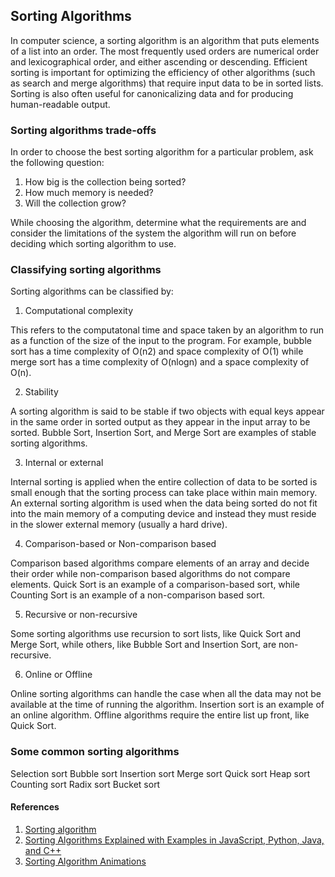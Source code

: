## Sorting Algorithms
<p>
In computer science, a sorting algorithm is an algorithm that puts elements of a list into an order. The most frequently used orders are numerical order and lexicographical order, and either ascending or descending. Efficient sorting is important for optimizing the efficiency of other algorithms (such as search and merge algorithms) that require input data to be in sorted lists. Sorting is also often useful for canonicalizing data and for producing human-readable output.
</p>

### Sorting algorithms trade-offs
<p>
In order to choose the best sorting algorithm for a particular problem, ask the following question:

1. How big is the collection being sorted?
2. How much memory is needed?
3. Will the collection grow?

While choosing the algorithm, determine what the requirements are and consider the limitations of the system the algorithm will run on before deciding which sorting algorithm to use.
</p>

### Classifying sorting algorithms
<p>
Sorting algorithms can be classified by:

1. Computational complexity
<p>
This refers to the computatonal time and space taken by an algorithm to run as a function of the size of the input to the program. For example, bubble sort has a time complexity of O(n2) and  space complexity of O(1) while merge sort has a time complexity of O(nlog⁡n) and a space complexity of O(n).
</p>

2. Stability
<p>
A sorting algorithm is said to be stable if two objects with equal keys appear in the same order in sorted output as they appear in the input array to be sorted. Bubble Sort, Insertion Sort, and Merge Sort are examples of stable sorting algorithms.
</p>

3. Internal or external
<p>
Internal sorting is applied when the entire collection of data to be sorted is small enough that the sorting process can take place within main memory. An external sorting algorithm is used when the data being sorted do not fit into the main memory of a computing device and instead they must reside in the slower external memory (usually a hard drive).
</p>

4. Comparison-based or Non-comparison based
<p>
Comparison based algorithms compare elements of an array and decide their order while non-comparison based algorithms do not compare elements. Quick Sort is an example of a comparison-based sort, while Counting Sort is an example of a non-comparison based sort.
</p>

5. Recursive or non-recursive
<p>
Some sorting algorithms use recursion to sort lists, like Quick Sort and Merge Sort, while others, like Bubble Sort and Insertion Sort, are non-recursive.
</p>

6. Online or Offline
<p>
Online sorting algorithms can handle the case when all the data may not be available at the time of running the algorithm. Insertion sort is an example of an online algorithm. Offline algorithms require the entire list up front, like Quick Sort.
</p>

</p>

### Some common sorting algorithms
Selection sort
Bubble sort
Insertion sort
Merge sort
Quick sort
Heap sort
Counting sort
Radix sort
Bucket sort

#### References
1. [Sorting algorithm](https://en.wikipedia.org/wiki/Sorting_algorithm)
2. [Sorting Algorithms Explained with Examples in JavaScript, Python, Java, and C++](https://www.freecodecamp.org/news/sorting-algorithms-explained-with-examples-in-python-java-and-c/)
3. [Sorting Algorithm Animations](https://www.toptal.com/developers/sorting-algorithms)

